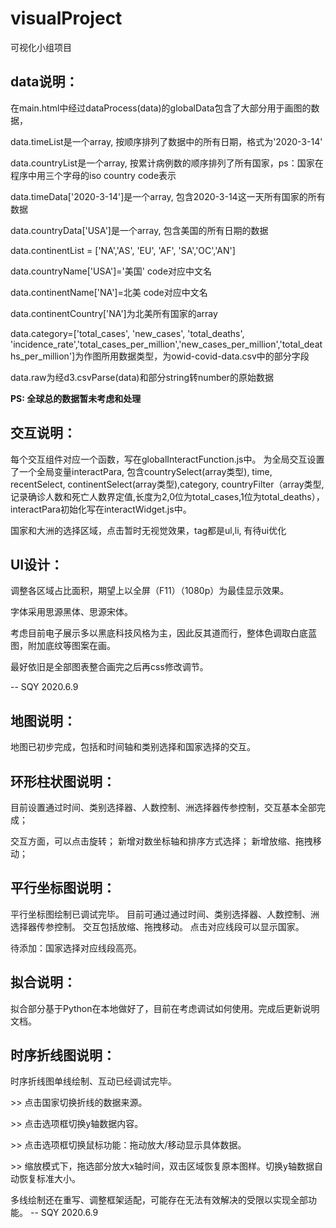 # visualProject
可视化小组项目
## data说明：

在main.html中经过dataProcess(data)的globalData包含了大部分用于画图的数据，

data.timeList是一个array, 按顺序排列了数据中的所有日期，格式为'2020-3-14'

data.countryList是一个array, 按累计病例数的顺序排列了所有国家，ps：国家在程序中用三个字母的iso country code表示

data.timeData['2020-3-14']是一个array, 包含2020-3-14这一天所有国家的所有数据

data.countryData['USA']是一个array, 包含美国的所有日期的数据

data.continentList = ['NA','AS', 'EU', 'AF', 'SA','OC','AN']

data.countryName['USA']='美国' code对应中文名

data.continentName['NA']=北美 code对应中文名

data.continentCountry['NA']为北美所有国家的array

data.category=['total_cases', 'new_cases', 'total_deaths', 'incidence_rate','total_cases_per_million','new_cases_per_million','total_deaths_per_million']为作图所用数据类型，为owid-covid-data.csv中的部分字段

data.raw为经d3.csvParse(data)和部分string转number的原始数据

**PS: 全球总的数据暂未考虑和处理**

## 交互说明：

每个交互组件对应一个函数，写在globalInteractFunction.js中。
为全局交互设置了一个全局变量interactPara, 包含countrySelect(array类型), time, recentSelect, continentSelect(array类型),category, countryFilter（array类型,记录确诊人数和死亡人数界定值,长度为2,0位为total_cases,1位为total_deaths），interactPara初始化写在interactWidget.js中。

国家和大洲的选择区域，点击暂时无视觉效果，tag都是ul,li, 有待ui优化

## UI设计：
调整各区域占比面积，期望上以全屏（F11）（1080p）为最佳显示效果。

字体采用思源黑体、思源宋体。

考虑目前电子展示多以黑底科技风格为主，因此反其道而行，整体色调取白底蓝图，附加底纹等图案在画。

最好依旧是全部图表整合画完之后再css修改调节。

-- SQY 2020.6.9

## 地图说明：
地图已初步完成，包括和时间轴和类别选择和国家选择的交互。


## 环形柱状图说明：
目前设置通过时间、类别选择器、人数控制、洲选择器传参控制，交互基本全部完成；

交互方面，可以点击旋转；
新增对数坐标轴和排序方式选择；
新增放缩、拖拽移动；

## 平行坐标图说明：
平行坐标图绘制已调试完毕。
目前可通过通过时间、类别选择器、人数控制、洲选择器传参控制。
交互包括放缩、拖拽移动。
点击对应线段可以显示国家。

待添加：国家选择对应线段高亮。

## 拟合说明：
拟合部分基于Python在本地做好了，目前在考虑调试如何使用。完成后更新说明文档。

## 时序折线图说明：
时序折线图单线绘制、互动已经调试完毕。

\>\> 点击国家切换折线的数据来源。

\>\> 点击选项框切换y轴数据内容。

\>\> 点击选项框切换鼠标功能：拖动放大/移动显示具体数据。

\>\> 缩放模式下，拖选部分放大x轴时间，双击区域恢复原本图样。切换y轴数据自动恢复标准大小。

多线绘制还在重写、调整框架适配，可能存在无法有效解决的受限以实现全部功能。
-- SQY 2020.6.9
